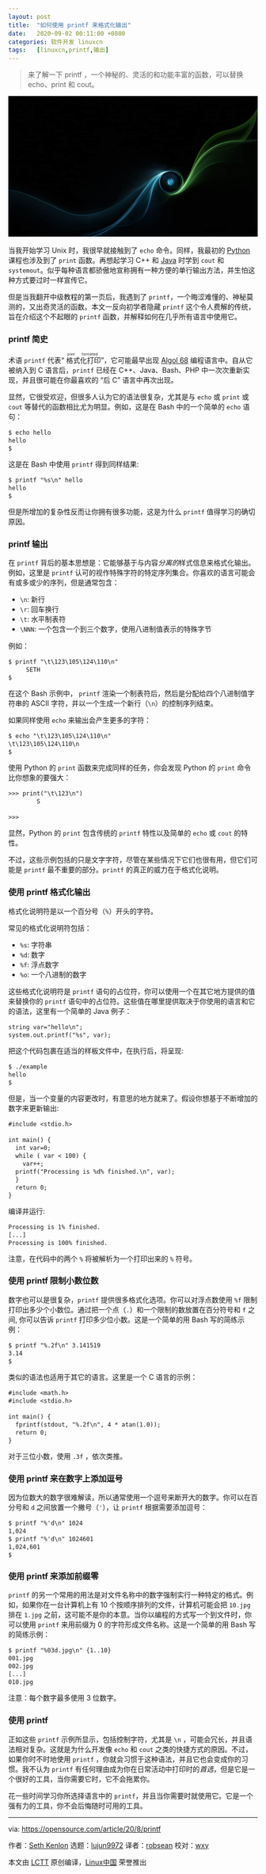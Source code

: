```yaml
---
layout: post
title:	"如何使用 printf 来格式化输出"
date:	2020-09-02 00:11:00 +0800 
categories:	软件开发 linuxcn 
tags:	[linuxcn,printf,输出]
---
```




> 
> 来了解一下 printf ，一个神秘的、灵活的和功能丰富的函数，可以替换 echo、print 和 cout。
> 
> 
> 


![](/Asserts/Images/album/202009/02/001109wp3xdtr27xop25e7.jpg)


当我开始学习 Unix 时，我很早就接触到了 `echo` 命令。同样，我最初的 [Python](https://opensource.com/resources/python) 课程也涉及到了 `print` 函数。再想起学习 C++ 和 [Java](https://opensource.com/resources/python) 时学到 `cout` 和 `systemout`。似乎每种语言都骄傲地宣称拥有一种方便的单行输出方法，并生怕这种方式要过时一样宣传它。


但是当我翻开中级教程的第一页后，我遇到了 `printf`，一个晦涩难懂的、神秘莫测的，又出奇灵活的函数。本文一反向初学者隐藏 `printf` 这个令人费解的传统，旨在介绍这个不起眼的 `printf` 函数，并解释如何在几乎所有语言中使用它。


### printf 简史


术语 `printf` 代表“<ruby> 格式化打印 <rt>  print formatted </rt></ruby>”，它可能最早出现 [Algol 68](https://opensource.com/article/20/6/algol68) 编程语言中。自从它被纳入到 C 语言后，`printf` 已经在 C++、Java、Bash、PHP 中一次次重新实现，并且很可能在你最喜欢的 “后 C” 语言中再次出现。


显然，它很受欢迎，但很多人认为它的语法很复杂，尤其是与 `echo` 或 `print` 或 `cout` 等替代的函数相比尤为明显。例如，这是在 Bash 中的一个简单的 `echo` 语句：



```
$ echo hello
hello
$

```

这是在 Bash 中使用 `printf` 得到同样结果:



```
$ printf "%s\n" hello
hello
$

```

但是所增加的复杂性反而让你拥有很多功能，这是为什么 `printf` 值得学习的确切原因。


### printf 输出


在 `printf` 背后的基本思想是：它能够基于与内容*分离的*样式信息来格式化输出。例如，这里是 `printf` 认可的视作特殊字符的特定序列集合。你喜欢的语言可能会有或多或少的序列，但是通常包含：


* `\n`: 新行
* `\r`: 回车换行
* `\t`: 水平制表符
* `\NNN`: 一个包含一个到三个数字，使用八进制值表示的特殊字节


例如：



```
$ printf "\t\123\105\124\110\n"
     SETH
$

```

在这个 Bash 示例中， `printf` 渲染一个制表符后，然后是分配给四个八进制值字符串的 ASCII 字符，并以一个生成一个新行（`\n`）的控制序列结束。


如果同样使用 `echo` 来输出会产生更多的字符：



```
$ echo "\t\123\105\124\110\n"
\t\123\105\124\110\n
$

```

使用 Python 的 `print` 函数来完成同样的任务，你会发现 Python 的 `print` 命令比你想象的要强大：



```
>>> print("\t\123\n")
        S

>>>

```

显然，Python 的 `print` 包含传统的 `printf` 特性以及简单的 `echo` 或 `cout` 的特性。


不过，这些示例包括的只是文字字符，尽管在某些情况下它们也很有用，但它们可能是 `printf` 最不重要的部分。`printf` 的真正的威力在于格式化说明。


### 使用 printf 格式化输出


格式化说明符是以一个百分号（`%`）开头的字符。


常见的格式化说明符包括：


* `%s`: 字符串
* `%d`: 数字
* `%f`: 浮点数字
* `%o`: 一个八进制的数字


这些格式化说明符是 `printf` 语句的占位符，你可以使用一个在其它地方提供的值来替换你的 `printf` 语句中的占位符。这些值在哪里提供取决于你使用的语言和它的语法，这里有一个简单的 Java 例子：



```
string var="hello\n";
system.out.printf("%s", var);

```

把这个代码包裹在适当的样板文件中，在执行后，将呈现:



```
$ ./example
hello
$

```

但是，当一个变量的内容更改时，有意思的地方就来了。假设你想基于不断增加的数字来更新输出:



```
#include <stdio.h>

int main() {
  int var=0;
  while ( var < 100) {
    var++;
  printf("Processing is %d% finished.\n", var);
  }
  return 0;
}

```

编译并运行:



```
Processing is 1% finished.
[...]
Processing is 100% finished.

```

注意，在代码中的两个 `%` 将被解析为一个打印出来的 `%` 符号。


### 使用 printf 限制小数位数


数字也可以是很复杂，`printf` 提供很多格式化选项。你可以对浮点数使用 `%f` 限制打印出多少个小数位。通过把一个点（`.`）和一个限制的数放置在百分符号和 `f` 之间, 你可以告诉 `printf` 打印多少位小数。这是一个简单的用 Bash 写的简练示例：



```
$ printf "%.2f\n" 3.141519
3.14
$

```

类似的语法也适用于其它的语言。这里是一个 C 语言的示例：



```
#include <math.h>
#include <stdio.h>

int main() {
  fprintf(stdout, "%.2f\n", 4 * atan(1.0));
  return 0;
}

```

对于三位小数，使用 `.3f` ，依次类推。


### 使用 printf 来在数字上添加逗号


因为位数大的数字很难解读，所以通常使用一个逗号来断开大的数字。你可以在百分号和 `d` 之间放置一个撇号（`'`），让 `printf` 根据需要添加逗号：



```
$ printf "%'d\n" 1024
1,024
$ printf "%'d\n" 1024601
1,024,601
$

```

### 使用 printf 来添加前缀零


`printf` 的另一个常用的用法是对文件名称中的数字强制实行一种特定的格式。例如，如果你在一台计算机上有 10 个按顺序排列的文件，计算机可能会把 `10.jpg` 排在 `1.jpg` 之前，这可能不是你的本意。当你以编程的方式写一个到文件时，你可以使用 `printf` 来用前缀为 0 的字符形成文件名称。这是一个简单的用 Bash 写的简练示例：



```
$ printf "%03d.jpg\n" {1..10}
001.jpg
002.jpg
[...]
010.jpg

```

注意：每个数字最多使用 3 位数字。


### 使用 printf


正如这些 `printf` 示例所显示，包括控制字符，尤其是 `\n` ，可能会冗长，并且语法相对复杂。这就是为什么开发像 `echo` 和 `cout` 之类的快捷方式的原因。不过，如果你时不时地使用 `printf` ，你就会习惯于这种语法，并且它也会变成你的习惯。我不认为 `printf` 有任何理由成为你在日常活动中打印时的*首选*，但是它是一个很好的工具，当你需要它时，它不会拖累你。


花一些时间学习你所选择语言中的 `printf`，并且当你需要时就使用它。它是一个强有力的工具，你不会后悔随时可用的工具。




---


via: <https://opensource.com/article/20/8/printf>


作者：[Seth Kenlon](https://opensource.com/users/seth) 选题：[lujun9972](https://github.com/lujun9972) 译者：[robsean](https://github.com/robsean) 校对：[wxy](https://github.com/wxy)


本文由 [LCTT](https://github.com/LCTT/TranslateProject) 原创编译，[Linux中国](https://linux.cn/) 荣誉推出
